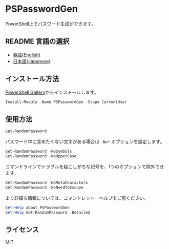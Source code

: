 # PSPasswordGen

PowerShell上でパスワード生成ができます。

## README 言語の選択

- [英語(English)](./README.md)
- [日本語(Japanese)](./README.ja-JP.md)

## インストール方法

[PowerShell Gallery](https://www.powershellgallery.com/packages/PSPasswordGen/)からインストールします。

```ps1
Install-Module -Name PSPasswordGen -Scope CurrentUser
```

## 使用方法

```ps1
Get-RandomPassword
```

パスワード中に含めたくない文字がある場合は `-No*` オプションを設定します。

```ps1
Get-RandomPassword -NoSymbols
Get-RandomPassword -NoUpperCase
```

コマンドラインでトラブルを起こしがちな記号を、1つのオプションで除外できます。

```ps1
Get-RandomPassword -NoMetaCharacters
Get-RandomPassword -NoNeedToEscape
```

より詳細な情報については、コマンドレット　ヘルプをご覧ください。

```ps1
Get-Help about_PSPasswordGen
Get-Help Get-RandomPassword -Detailed
```

## ライセンス

MIT
